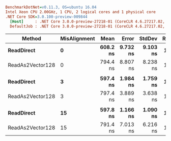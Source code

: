``` ini

BenchmarkDotNet=v0.11.3, OS=ubuntu 16.04
Intel Xeon CPU 2.00GHz, 1 CPU, 2 logical cores and 1 physical core
.NET Core SDK=3.0.100-preview-009844
  [Host]     : .NET Core 3.0.0-preview-27218-01 (CoreCLR 4.6.27217.02, CoreFX 4.7.18.61304), 64bit RyuJIT
  DefaultJob : .NET Core 3.0.0-preview-27218-01 (CoreCLR 4.6.27217.02, CoreFX 4.7.18.61304), 64bit RyuJIT


```
|           Method | MisAlignment |     Mean |    Error |   StdDev | Ratio | RatioSD |
|----------------- |------------- |---------:|---------:|---------:|------:|--------:|
|       **ReadDirect** |            **0** | **608.2 ns** | **9.732 ns** | **9.103 ns** |  **1.00** |    **0.00** |
| ReadAs2Vector128 |            0 | 794.4 ns | 8.807 ns | 8.238 ns |  1.31 |    0.03 |
|                  |              |          |          |          |       |         |
|       **ReadDirect** |            **3** | **597.4 ns** | **1.984 ns** | **1.759 ns** |  **1.00** |    **0.00** |
| ReadAs2Vector128 |            3 | 797.4 ns | 3.889 ns | 3.638 ns |  1.33 |    0.01 |
|                  |              |          |          |          |       |         |
|       **ReadDirect** |           **15** | **597.8 ns** | **1.166 ns** | **1.090 ns** |  **1.00** |    **0.00** |
| ReadAs2Vector128 |           15 | 791.4 ns | 7.013 ns | 6.216 ns |  1.32 |    0.01 |
